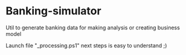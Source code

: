 # Banking-simulator
Util to generate banking data for making analysis or creating business model

Launch file "_processing.ps1" next steps is easy to understand ;)

